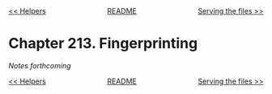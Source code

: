 <div>
<div style='float: left'><a href='ch212-helpers.md'>&lt;&lt; Helpers</a></div>
<div style='float: right'><a href='ch214-serving-the-files.md'>Serving the files &gt;&gt;</a></div>
<div style='float: inline-auto;text-align:center'><a href='README.md'>README</a></div>
<div style="clear: both"></div>
</div>

# Chapter 213. Fingerprinting

*Notes forthcoming*

<div>
<div style='float: left'><a href='ch212-helpers.md'>&lt;&lt; Helpers</a></div>
<div style='float: right'><a href='ch214-serving-the-files.md'>Serving the files &gt;&gt;</a></div>
<div style='float: inline-auto;text-align:center'><a href='README.md'>README</a></div>
<div style="clear: both"></div>
</div>